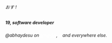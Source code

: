 ###### おす !
##### 19, software developer
###### @abhaydesu on <a style="color:#fff;" target="_blank" href="[https://in.linkedin.com/abhaydesu](https://www.linkedin.com/in/abhaydesu/)">linkedin</a>, <a style="color:#fff;" href="https://x.com/abhaydesu/" target="_blank" >x</a> and everywhere else.

